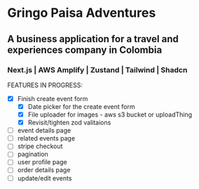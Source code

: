 # Gringo Paisa Adventures

## A business application for a travel and experiences company in Colombia

### Next.js | AWS Amplify | Zustand | Tailwind | Shadcn

FEATURES IN PROGRESS:

- [x] Finish create event form
  - [x] Date picker for the create event form
  - [x] File uploader for images - aws s3 bucket or uploadThing
  - [x] Revisit/tighten zod valitaions
- [ ] event details page
- [ ] related events page
- [ ] stripe checkout
- [ ] pagination
- [ ] user profile page
- [ ] order details page
- [ ] update/edit events
